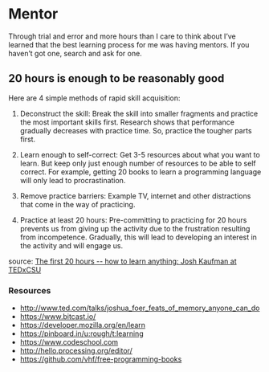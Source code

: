# Mentor

Through trial and error and more hours than I care to think about I’ve learned that the best learning process for me was having mentors. If you haven’t got one, search and ask for one.

## 20 hours is enough to be reasonably good

Here are 4 simple methods of rapid skill acquisition:

1. Deconstruct the skill:
Break the skill into smaller fragments and practice the most important skills first. Research shows that performance gradually decreases with practice time. So, practice the tougher parts first.

2. Learn enough to self-correct:
Get 3-5 resources about what you want to learn. But keep only just enough number of resources to be able to self correct. For example, getting 20 books to learn a programming language will only lead to procrastination.

3. Remove practice barriers: Example TV, internet and other distractions that come in the way of practicing.

4. Practice at least 20 hours:
Pre-committing to practicing for 20 hours prevents us from giving up the activity due to the frustration resulting from incompetence. Gradually, this will lead to developing an interest in the activity and will engage us.

source: [The first 20 hours -- how to learn anything: Josh Kaufman at TEDxCSU
](https://www.youtube.com/watch?v=5MgBikgcWnY)

### Resources

- http://www.ted.com/talks/joshua_foer_feats_of_memory_anyone_can_do
- https://www.bitcast.io/
- https://developer.mozilla.org/en/learn
- https://pinboard.in/u:rough/t:learning
- https://www.codeschool.com
- http://hello.processing.org/editor/
- https://github.com/vhf/free-programming-books

